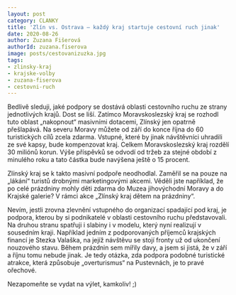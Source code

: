 ```yaml
---
layout: post
category: CLANKY
title: 'Zlín vs. Ostrava – každý kraj startuje cestovní ruch jinak'
date: 2020-08-26
author: Zuzana Fišerová
authorId: zuzana.fiserova
image: posts/cestovanizuzka.jpg
tags: 
- zlinsky-kraj
- krajske-volby
- zuzana-fiserova
- cestovni-ruch
---
```

Bedlivě sleduji, jaké podpory se dostává oblasti cestovního ruchu ze strany jednotlivých krajů. Dost se liší. Zatímco Moravskoslezský kraj se rozhodl tuto oblast „nakopnout“ masivními dotacemi, Zlínský jen opatrně přešlapává. Na severu Moravy můžete od září do konce října do  60 turistických cílů zcela zdarma. Vstupné, které by jinak návštěvníci uhradili ze své kapsy, bude kompenzovat kraj. Celkem Moravskoslezský kraj rozdělí 30 miliónů korun. Výše příspěvků se odvodí od tržeb za stejné období  z minulého roku a tato částka bude navýšena ještě o 15 procent. 

Zlínský kraj se k takto masivní podpoře neodhodlal. Zaměřil se na pouze na „lákání“ turistů drobnými marketingovými akcemi. Věděli jste například, že po celé prázdniny mohly děti zdarma do Muzea jihovýchodní Moravy a do Krajské galerie? V rámci akce „Zlínský kraj dětem na prázdniny“. 

Nevím, jestli zrovna zlevnění vstupného do organizací spadající pod kraj, je podpora, kterou by si podnikatelé v oblasti cestovního ruchu představovali. Na druhou stranu spatřuji i slabiny i v modelu, který nyní realizují v sousedním kraji. Například jedním z podporovaných příjemců krajských financí je Stezka Valaška, na jejíž návštěvu se stojí fronty už od ukončení nouzového stavu. Během prázdnin sem mířily davy, a jsem si jistá, že v září a říjnu tomu nebude jinak. Je tedy otázka, zda podpora podobné turistické atrakce, která způsobuje „overturismus“ na Pustevnách, je to pravé ořechové. 

Nezapomeňte se vydat na výlet, kamkoliv! ;)
